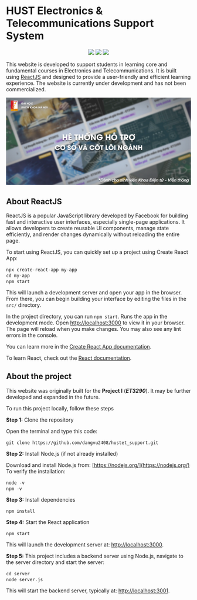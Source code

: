 # HUST Electronics & Telecommunications Support System

<p align="center">
    <img src="https://img.shields.io/badge/version-1.0.0-blue" />
    <img src="https://img.shields.io/badge/release-30%2F05%2F2025-blue" />
    <img src="https://img.shields.io/badge/build-success-orange" />
</p>



This website is developed to support students in learning core and fundamental courses in Electronics and Telecommunications. It is built using [ReactJS](https://github.com/facebook/create-react-app) and designed to provide a user-friendly and efficient learning experience. The website is currently under development and has not been commercialized.

<img src="./public/assets/banner.png">

## About ReactJS

ReactJS is a popular JavaScript library developed by Facebook for building fast and interactive user interfaces, especially single-page applications. It allows developers to create reusable UI components, manage state efficiently, and render changes dynamically without reloading the entire page.

To start using ReactJS, you can quickly set up a project using Create React App:
```
npx create-react-app my-app
cd my-app
npm start
``` 
This will launch a development server and open your app in the browser. From there, you can begin building your interface by editing the files in the `src/` directory.

In the project directory, you can run `npm start`. Runs the app in the development mode. Open [http://localhost:3000](http://localhost:3000) to view it in your browser. The page will reload when you make changes. You may also see any lint errors in the console.

You can learn more in the [Create React App documentation](https://facebook.github.io/create-react-app/docs/getting-started).

To learn React, check out the [React documentation](https://reactjs.org/).



## About the project

This website was originally built for the **Project I** (***ET3290***). It may be further developed and expanded in the future.

To run this project locally, follow these steps

**Step 1:** Clone the repository

Open the terminal and type this code:
```
git clone https://github.com/dangvu2408/hustet_support.git
```

**Step 2:** Install Node.js (if not already installed)

Download and install Node.js from: [https://nodejs.org/](https://nodejs.org/) \
To verify the installation:
```
node -v
npm -v
```

**Step 3:** Install dependencies

```
npm install
```

**Step 4:** Start the React application

```
npm start
```
This will launch the development server at: [http://localhost:3000](http://localhost:3000).

**Step 5:** This project includes a backend server using Node.js, navigate to the server directory and start the server:

```
cd server
node server.js
```

This will start the backend server, typically at: [http://localhost:3001](http://localhost:3001).






